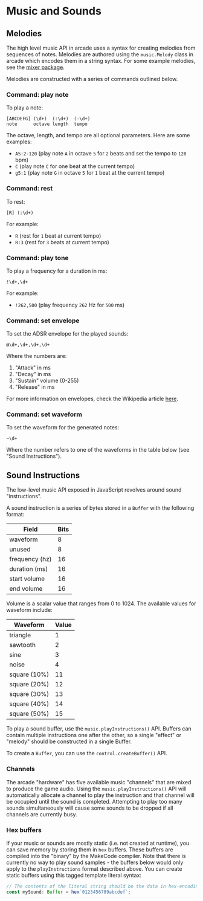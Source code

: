 # Music and Sounds

## Melodies

The high level music API in arcade uses a syntax for creating melodies from
sequences of notes. Melodies are authored using the `music.Melody` class
in arcade which encodes them in a string syntax. For some example melodies,
see the [mixer package](https://github.com/Microsoft/pxt-common-packages/blob/master/libs/mixer/melody.ts#L387).

Melodies are constructed with a series of commands outlined below.

### Command: play note

To play a note:
```
[ABCDEFG] (\d+)  (:\d+)  (-\d+)
note      octave length  tempo
```

The octave, length, and tempo are all optional parameters. Here are some examples:

* `A5:2-120` (play note `A` in octave `5` for `2` beats and set the tempo to `120` bpm)
* `C` (play note `C` for one beat at the current tempo)
* `g5:1` (play note `G` in octave `5` for `1` beat at the current tempo)

### Command: rest

To rest:
```
[R] (:\d+)
```
For example:

* `R` (rest for `1` beat at current tempo)
* `R:3` (rest for `3` beats at current tempo)

### Command: play tone

To play a frequency for a duration in ms:
```
!\d+,\d+
```

For example:
* `!262,500` (play frequency `262` Hz for `500` ms)

### Command: set envelope

To set the ADSR envelope for the played sounds:
```
@\d+,\d+,\d+,\d+
```

Where the numbers are:
1. "Attack" in ms
2. "Decay" in ms
3. "Sustain" volume (0-255)
4. "Release" in ms

For more information on envelopes, check the Wikipedia article [here](https://en.wikipedia.org/wiki/Synthesizer#Attack_Decay_Sustain_Release_(ADSR)_envelope).

### Command: set waveform

To set the waveform for the generated notes:

```
~\d+
```

Where the number refers to one of the waveforms in the table below (see "Sound Instructions").

## Sound Instructions

The low-level music API exposed in JavaScript revolves around sound "instructions".

A sound instruction is a series of bytes stored in a `Buffer` with the following format:

Field           | Bits
----------------|------
waveform        | 8
unused          | 8
frequency (hz)  | 16
duration (ms)   | 16
start volume    | 16
end volume      | 16

Volume is a scalar value that ranges from 0 to 1024. The available values for waveform include:

Waveform        | Value
----------------|-------
triangle        | 1
sawtooth        | 2
sine            | 3
noise           | 4
square (10%)    | 11
square (20%)    | 12
square (30%)    | 13
square (40%)    | 14
square (50%)    | 15

To play a sound buffer, use the `music.playInstructions()` API. Buffers can contain
multiple instructions one after the other, so a single "effect" or "melody" should be
constructed in a single Buffer.

To create a `Buffer`, you can use the `control.createBuffer()` API.

### Channels

The arcade "hardware" has five available music "channels" that are mixed to produce
the game audio. Using the `music.playInstructions()` API will automatically allocate
a channel to play the instruction and that channel will be occupied until the sound
is completed. Attempting to play too many sounds simultaneously will cause some sounds
to be dropped if all channels are currently busy.

### Hex buffers

If your music or sounds are mostly static (i.e. not created at runtime), you can save
memory by storing them in `hex` buffers. These buffers are compiled into the "binary"
by the MakeCode compiler. 
Note that there is currently no way to play sound samples - the buffers below would only apply to the `playInstructions` format described above.
You can create static buffers using this tagged template literal syntax:

```typescript
// The contents of the literal string should be the data in hex-encoding
const mySound: Buffer = hex`0123456789abcdef`;
```
